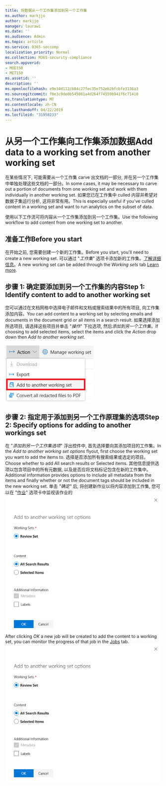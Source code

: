 ```yaml
---
title: 将数据从一个工作集添加到另一个工作集
ms.author: markjjo
author: markjjo
manager: laurawi
ms.date: ''
ms.audience: Admin
ms.topic: article
ms.service: O365-seccomp
localization_priority: Normal
ms.collection: M365-security-compliance
search.appverid:
- MOE150
- MET150
ms.assetid: ''
description: ''
ms.openlocfilehash: e9e34d112cb84c27fec35e752eb2bfcbfe3136a3
ms.sourcegitcommit: f0e3c9de0b545081a4d264f74559b941f6c71410
ms.translationtype: MT
ms.contentlocale: zh-CN
ms.lasthandoff: 04/22/2019
ms.locfileid: "31958233"
---
```

# <a name="add-data-to-a-working-set-from-another-working-set"></a><span data-ttu-id="a80ce-102">从另一个工作集向工作集添加数据</span><span class="sxs-lookup"><span data-stu-id="a80ce-102">Add data to a working set from another working set</span></span>
<span data-ttu-id="a80ce-103">在某些情况下, 可能需要从一个工作集 carve 出文档的一部分, 并在另一个工作集中单独处理这些文档的一部分。</span><span class="sxs-lookup"><span data-stu-id="a80ce-103">In some cases, it may be necessary to carve out a portion of documents from one working set and work with them individually in another working set.</span></span>  <span data-ttu-id="a80ce-104">如果您已在工作集中 culled 内容并希望对数据子集运行分析, 这将非常有用。</span><span class="sxs-lookup"><span data-stu-id="a80ce-104">This is especially useful if you've culled content in a working set and want to run analytics on the subset of data.</span></span>

<span data-ttu-id="a80ce-105">使用以下工作流可将内容从一个工作集添加到另一个工作集。</span><span class="sxs-lookup"><span data-stu-id="a80ce-105">Use the following workflow to add content from one working set to another.</span></span>

## <a name="before-you-start"></a><span data-ttu-id="a80ce-106">准备工作</span><span class="sxs-lookup"><span data-stu-id="a80ce-106">Before you start</span></span>
<span data-ttu-id="a80ce-107">在开始之前, 您需要创建一个新的工作集。</span><span class="sxs-lookup"><span data-stu-id="a80ce-107">Before you start, you'll need to create a new working set.</span></span>  <span data-ttu-id="a80ce-108">可以通过 "*工作集*" 选项卡添加新的工作集。[了解详细信息](https://docs.microsoft.com/en-us/office365/securitycompliance/compliance20/managing-working-sets)。</span><span class="sxs-lookup"><span data-stu-id="a80ce-108">A new working set can be added through the *Working sets* tab [Learn more](https://docs.microsoft.com/en-us/office365/securitycompliance/compliance20/managing-working-sets).</span></span>

## <a name="step-1-identify-content-to-add-to-another-working-set"></a><span data-ttu-id="a80ce-109">步骤 1: 确定要添加到另一个工作集的内容</span><span class="sxs-lookup"><span data-stu-id="a80ce-109">Step 1: Identify content to add to another working set</span></span>
<span data-ttu-id="a80ce-110">您可以通过在文档网格中选择电子邮件和文档或搜索结果中的所有项目, 向工作集添加内容。</span><span class="sxs-lookup"><span data-stu-id="a80ce-110">You can add content to a working set by selecting emails and documents in the document grid or all items in a search result.</span></span>  <span data-ttu-id="a80ce-111">如果选择添加所选项目, 请选择这些项目并单击 "*操作*" 下拉选项, 然后*添加到另一个工作集*。</span><span class="sxs-lookup"><span data-stu-id="a80ce-111">If choosing to add selected items, select the items and click the *Action* drop down then *Add to another working set*.</span></span>

![添加到另一个工作集](../media/64f2a4d4-eba3-4ab3-a3ba-d519feea3142.png)

## <a name="step-2-specify-options-for-adding-to-another-workings-set"></a><span data-ttu-id="a80ce-113">步骤 2: 指定用于添加到另一个工作原理集的选项</span><span class="sxs-lookup"><span data-stu-id="a80ce-113">Step 2: Specify options for adding to another workings set</span></span>
<span data-ttu-id="a80ce-114">在 "*添加到另一个工作集选项*" 浮出控件中, 首先选择要向其添加项目的工作集。</span><span class="sxs-lookup"><span data-stu-id="a80ce-114">In the *Add to another working set options* flyout, first choose the working set you want to add the items to.</span></span>  <span data-ttu-id="a80ce-115">选择是否添加所有搜索结果或选定的项目。</span><span class="sxs-lookup"><span data-stu-id="a80ce-115">Choose whether to add All search results or Selected items.</span></span>  <span data-ttu-id="a80ce-116">其他信息提供选项以包含项目中的所有元数据, 以及是否应将文档标记包含在新的工作集中。</span><span class="sxs-lookup"><span data-stu-id="a80ce-116">Additional information provides options to include all metadata from the items and finally whether or not the document tags should be included in the new working set.</span></span>  <span data-ttu-id="a80ce-117">单击 *"确定"* 后, 将创建新作业以将内容添加到工作集, 您可以在 "[作业](https://docs.microsoft.com/en-us/office365/securitycompliance/compliance20/managing-jobs-ediscovery20)" 选项卡中监视该作业的![进度。添加到另一个工作集](../media/6440ee44-68fd-44d7-b43a-3a477345525c.png)</span><span class="sxs-lookup"><span data-stu-id="a80ce-117">After clicking *OK* a new job will be created to add the content to a working set, you can monitor the progress of that job in the [Jobs](https://docs.microsoft.com/en-us/office365/securitycompliance/compliance20/managing-jobs-ediscovery20) tab. ![Add to another working set](../media/6440ee44-68fd-44d7-b43a-3a477345525c.png)</span></span>
